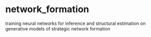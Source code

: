 # network_formation
training neural networks for inference and structural estimation on generative models of strategic network formation 
